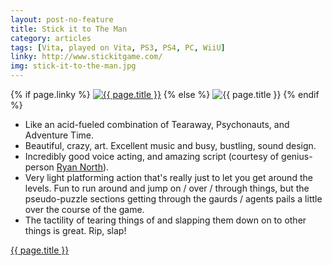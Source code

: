 ```yaml
---
layout: post-no-feature
title: Stick it to The Man
category: articles
tags: [Vita, played on Vita, PS3, PS4, PC, WiiU]
linky: http://www.stickitgame.com/
img: stick-it-to-the-man.jpg
---
```


{% if page.linky %}
<a href="{{page.linky}}">![{{ page.title }}](/images/{{page.img}})</a>
{% else %}
![{{ page.title }}](/images/{{page.img}})
{% endif %}

* Like an acid-fueled combination of Tearaway, Psychonauts, and Adventure Time.
* Beautiful, crazy, art. Excellent music and busy, bustling, sound design.
*  Incredibly good voice acting, and amazing script (courtesy of genius-person [Ryan North](http://en.wikipedia.org/wiki/Ryan_North)).
* Very light platforming action that's really just to let you get around the levels. Fun to run around and jump on / over / through things, but the pseudo-puzzle sections getting through the gaurds / agents pails a little over the course of the game.
* The tactility of tearing things of and slapping them down on to other things is great. Rip, slap!

[{{ page.title }}]({{page.linky}})